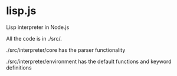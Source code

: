# lisp.js
Lisp interpreter in Node.js

All the code is in ./src/.

./src/interpreter/core has the parser functionality

./src/interpreter/environment has the default functions and keyword definitions
